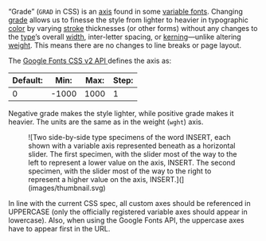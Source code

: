 
“Grade” (`GRAD` in CSS) is an [axis](/glossary/axis_in_variable_fonts) found in some [variable fonts](/glossary/variable_fonts). Changing [grade](/glossary/grade) allows us to finesse the style from lighter to heavier in typographic [color](/glossary/color) by varying [stroke](/glossary/stroke) thicknesses (or other forms) without any changes to the [type](/glossary/type)’s overall [width](width), inter-letter spacing, or [kerning](/glossary/kerning)—unlike altering [weight](/glossary/weight). This means there are no changes to line breaks or page layout.

The [Google Fonts CSS v2 API ](https://developers.google.com/fonts/docs/css2) defines the axis as:

| Default: | Min: | Max: | Step: |
| --- | --- | --- | --- |
| 0 | -1000 | 1000 | 1 |

Negative grade makes the style lighter, while positive grade makes it heavier. The units are the same as in the weight (`wght`) axis.

<figure>

![Two side-by-side type specimens of the word INSERT, each shown with a variable axis represented beneath as a horizontal slider. The first specimen, with the slider most of the way to the left to represent a lower value on the axis, INSERT. The second specimen, with the slider most of the way to the right to represent a higher value on the axis, INSERT.](](images/thumbnail.svg)

</figure>

In line with the current CSS spec, all custom axes should be referenced in UPPERCASE (only the officially registered variable axes should appear in lowercase). Also, when using the Google Fonts API, the uppercase axes have to appear first in the URL.
